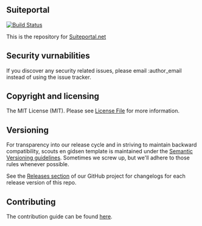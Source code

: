 ## Suiteportal
[![Build Status](https://travis-ci.org/idevelopment/suitecrm_laravel_portal_website.svg?branch=master)](https://travis-ci.org/idevelopment/suitecrm_laravel_portal_website)

This is the repository for [Suiteportal.net](http://suiteportal.net)

## Security vurnabilities

If you discover any security related issues, please email :author_email instead of using the issue tracker.

## Copyright and licensing

The MIT License (MIT). Please see [License File](LICENSE.md) for more information.

## Versioning

For transparency into our release cycle and in striving to maintain backward compatibility, scouts en gidsen template is maintained under the [Semantic Versioning guidelines](http://semver.org/). Sometimes we screw up, but we'll adhere to those rules whenever possible.

See the [Releases section](https://github.com/:user/:repo/releases) of our GitHub project for changelogs for each release version of this repo.


## Contributing

The contribution guide can be found [here](https://github.com/idevelopment/suitecrm_laravel_portal_website/blob/master/CONTRIBUTING.md).
